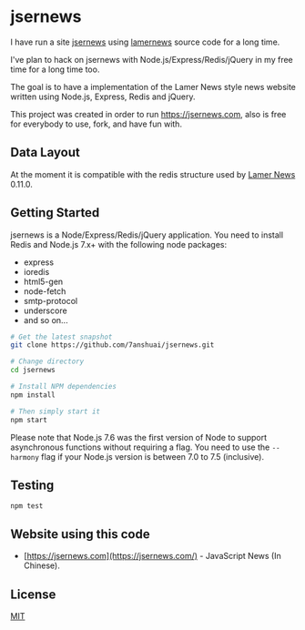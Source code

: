 # jsernews

I have run a site [jsernews](https://jsernews.com) using [lamernews](https://github.com/antirez/lamernews) source code for a long time.

I've plan to hack on jsernews with Node.js/Express/Redis/jQuery in my free time for a long time too.

The goal is to have a implementation of the Lamer News style news website written using Node.js, Express, Redis and jQuery.

This project was created in order to run https://jsernews.com, also is free for everybody to use, fork, and have fun with.

## Data Layout

At the moment it is compatible with the redis structure used by [Lamer News](https://github.com/antirez/lamernews#data-layout) 0.11.0.

## Getting Started
jsernews is a Node/Express/Redis/jQuery application. You need to install Redis and Node.js 7.x+ with the following node packages:

- express
- ioredis
- html5-gen
- node-fetch
- smtp-protocol
- underscore
- and so on...

```bash
# Get the latest snapshot
git clone https://github.com/7anshuai/jsernews.git

# Change directory
cd jsernews

# Install NPM dependencies
npm install

# Then simply start it
npm start
```

Please note that Node.js 7.6 was the first version of Node to support asynchronous functions without requiring a flag. You need to use the `--harmony` flag if your Node.js version is between 7.0 to 7.5 (inclusive).

## Testing
```
npm test
```

## Website using this code

- [https://jsernews.com](https://jsernews.com/) - JavaScript News (In Chinese).

## License
[MIT](/LICENSE)

